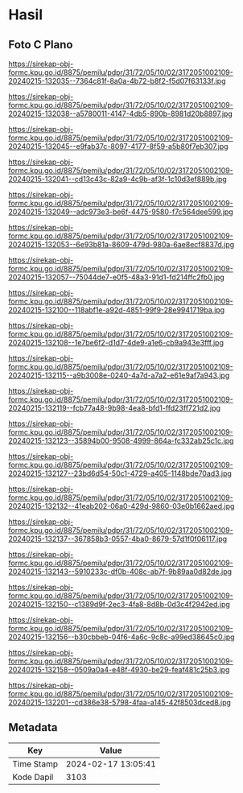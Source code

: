 # Hasil

## Foto C Plano

https://sirekap-obj-formc.kpu.go.id/8875/pemilu/pdpr/31/72/05/10/02/3172051002109-20240215-132035--7364c81f-8a0a-4b72-b8f2-f5d07f63133f.jpg

https://sirekap-obj-formc.kpu.go.id/8875/pemilu/pdpr/31/72/05/10/02/3172051002109-20240215-132038--a5780011-4147-4db5-890b-8981d20b8897.jpg

https://sirekap-obj-formc.kpu.go.id/8875/pemilu/pdpr/31/72/05/10/02/3172051002109-20240215-132045--e9fab37c-8097-4177-8f59-a5b80f7eb307.jpg

https://sirekap-obj-formc.kpu.go.id/8875/pemilu/pdpr/31/72/05/10/02/3172051002109-20240215-132041--cd13c43c-82a9-4c9b-af3f-1c10d3ef889b.jpg

https://sirekap-obj-formc.kpu.go.id/8875/pemilu/pdpr/31/72/05/10/02/3172051002109-20240215-132049--adc973e3-be6f-4475-9580-f7c564dee599.jpg

https://sirekap-obj-formc.kpu.go.id/8875/pemilu/pdpr/31/72/05/10/02/3172051002109-20240215-132053--6e93b81a-8609-479d-980a-6ae8ecf8837d.jpg

https://sirekap-obj-formc.kpu.go.id/8875/pemilu/pdpr/31/72/05/10/02/3172051002109-20240215-132057--75044de7-e0f5-48a3-91d1-fd214ffc2fb0.jpg

https://sirekap-obj-formc.kpu.go.id/8875/pemilu/pdpr/31/72/05/10/02/3172051002109-20240215-132100--118abf1e-a92d-4851-99f9-28e9941719ba.jpg

https://sirekap-obj-formc.kpu.go.id/8875/pemilu/pdpr/31/72/05/10/02/3172051002109-20240215-132108--1e7be6f2-d1d7-4de9-a1e6-cb9a943e3fff.jpg

https://sirekap-obj-formc.kpu.go.id/8875/pemilu/pdpr/31/72/05/10/02/3172051002109-20240215-132115--a9b3008e-0240-4a7d-a7a2-e61e9af7a943.jpg

https://sirekap-obj-formc.kpu.go.id/8875/pemilu/pdpr/31/72/05/10/02/3172051002109-20240215-132119--fcb77a48-9b98-4ea8-bfd1-ffd23ff721d2.jpg

https://sirekap-obj-formc.kpu.go.id/8875/pemilu/pdpr/31/72/05/10/02/3172051002109-20240215-132123--35894b00-9508-4999-864a-fc332ab25c1c.jpg

https://sirekap-obj-formc.kpu.go.id/8875/pemilu/pdpr/31/72/05/10/02/3172051002109-20240215-132127--23bd6d54-50c1-4729-a405-1148bde70ad3.jpg

https://sirekap-obj-formc.kpu.go.id/8875/pemilu/pdpr/31/72/05/10/02/3172051002109-20240215-132132--41eab202-06a0-429d-9860-03e0b1662aed.jpg

https://sirekap-obj-formc.kpu.go.id/8875/pemilu/pdpr/31/72/05/10/02/3172051002109-20240215-132137--367858b3-0557-4ba0-8679-57d1f0f06117.jpg

https://sirekap-obj-formc.kpu.go.id/8875/pemilu/pdpr/31/72/05/10/02/3172051002109-20240215-132143--5910233c-df0b-408c-ab7f-9b89aa0d82de.jpg

https://sirekap-obj-formc.kpu.go.id/8875/pemilu/pdpr/31/72/05/10/02/3172051002109-20240215-132150--c1389d9f-2ec3-4fa8-8d8b-0d3c4f2942ed.jpg

https://sirekap-obj-formc.kpu.go.id/8875/pemilu/pdpr/31/72/05/10/02/3172051002109-20240215-132156--b30cbbeb-04f6-4a6c-9c8c-a99ed38645c0.jpg

https://sirekap-obj-formc.kpu.go.id/8875/pemilu/pdpr/31/72/05/10/02/3172051002109-20240215-132158--0509a0a4-e48f-4930-be29-feaf481c25b3.jpg

https://sirekap-obj-formc.kpu.go.id/8875/pemilu/pdpr/31/72/05/10/02/3172051002109-20240215-132201--cd386e38-5798-4faa-a145-42f8503dced8.jpg


## Metadata

| Key        | Value               |
| ---------- | ------------------- |
| Time Stamp | 2024-02-17 13:05:41 |
| Kode Dapil | 3103                |



